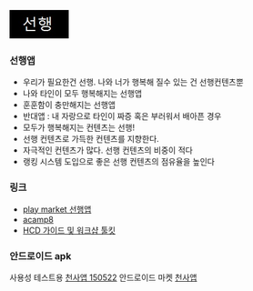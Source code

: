 ![대문01](doc/img/main.jpg)

### 선행앱
- 우리가 필요한건 선행. 나와 너가 행복해 질수 있는 건 선행컨텐츠뿐
- 나와 타인이 모두 행복해지는 선행앱
- 훈훈함이 충만해지는 선행앱
- 반대앱 : 내 자랑으로 타인이 짜증 혹은 부러워서 배아픈 경우
- 모두가 행복해지는 컨텐츠는 선행!
- 선행 컨텐츠로 가득한 컨텐츠를 지향한다.
- 자극적인 컨텐츠가 많다. 선행 컨텐츠의 비중이 적다
- 랭킹 시스템 도입으로 좋은 선행 컨텐츠의 점유율을 높인다

### 링크
- [play market 선행앱](https://play.google.com/store/apps/details?id=appinventor.ai_makegoodwor.goodthing_m)
- [acamp8 ](https://www.facebook.com/groups/878397718886425/)
- [HCD 가이드 및 워크샵 툴킷](http://visualcommunication.tistory.com/1316)

### 안드로이드 apk
사용성 테스트용 [천사앱 150522](https://drive.google.com/open?id=0Bx2HRnvXDiZ5eDd3aWhTbnVwSFk)
안드로이드 마켓 [천사앱](https://play.google.com/store/apps/details?id=appinventor.ai_makegoodwor.make1004)